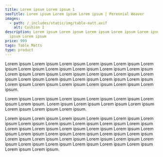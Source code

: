 ```yaml
---
title: Lorem ipsum Lorem ipsum 1
seoTitle: Lorem ipsum Lorem ipsum Lorem ipsum | Perennial Weaver
images:
  - path: /_includes/static/img/table-matt.avif
    alt: Cushion 1
description: Lorem ipsum Lorem ipsum Lorem ipsum Lorem ipsum Lorem ipsum Lorem
  ipsum Lorem ipsum
price: 999
tags: Table Matts
type: product
---
```

Lorem ipsum Lorem ipsum Lorem ipsum Lorem ipsum Lorem ipsum Lorem ipsum Lorem ipsum Lorem ipsum Lorem ipsum Lorem ipsum Lorem ipsum Lorem ipsum Lorem ipsum Lorem ipsum Lorem ipsum Lorem ipsum Lorem ipsum Lorem ipsum Lorem ipsum Lorem ipsum Lorem ipsum Lorem ipsum Lorem ipsum Lorem ipsum Lorem ipsum Lorem ipsum Lorem ipsum Lorem ipsum.

Lorem ipsum Lorem ipsum Lorem ipsum Lorem ipsum Lorem ipsum Lorem ipsum Lorem ipsum. Lorem ipsum Lorem ipsum Lorem ipsum Lorem ipsum Lorem ipsum Lorem ipsum Lorem ipsum.

Lorem ipsum Lorem ipsum Lorem ipsum Lorem ipsum Lorem ipsum Lorem ipsum Lorem ipsum Lorem ipsum Lorem ipsum Lorem ipsum Lorem ipsum Lorem ipsum Lorem ipsum Lorem ipsum Lorem ipsum Lorem ipsum Lorem ipsum Lorem ipsum Lorem ipsum Lorem ipsum Lorem ipsum Lorem ipsum Lorem ipsum Lorem ipsum Lorem ipsum Lorem ipsum Lorem ipsum Lorem ipsum Lorem ipsum Lorem ipsum Lorem ipsum Lorem ipsum Lorem ipsum Lorem ipsum Lorem ipsum.
